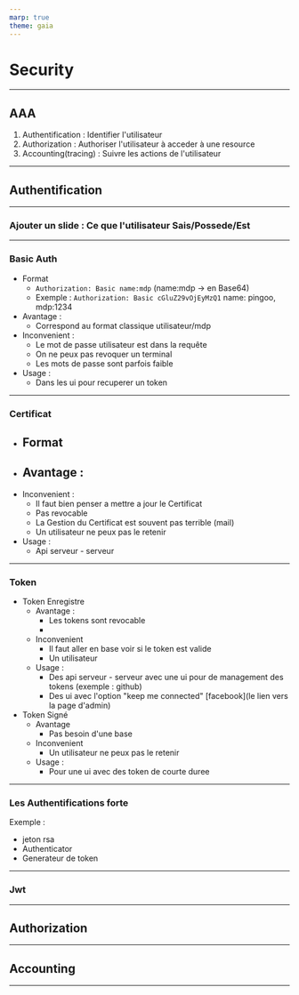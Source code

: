 ```yaml
---
marp: true
theme: gaia
--- 
```

# Security 
---
## AAA
 1. Authentification : Identifier l'utilisateur
 2. Authorization : Authoriser l'utilisateur à acceder à une resource 
 3. Accounting(tracing) : Suivre les actions de l'utilisateur 
---
## Authentification
---
### Ajouter un slide : Ce que l'utilisateur Sais/Possede/Est 
---
### Basic Auth
  - Format
     - `Authorization: Basic name:mdp` (name:mdp -> en Base64)
     - Exemple : `Authorization: Basic cGluZ29vOjEyMzQ1` name: pingoo, mdp:1234
  - Avantage :
    - Correspond au format classique utilisateur/mdp
  - Inconvenient : 
    - Le mot de passe utilisateur est dans la requête
    - On ne peux pas revoquer un terminal
    - Les mots de passe sont parfois faible
  - Usage :
    - Dans les ui pour recuperer un token
---
### Certificat
  - Format
    - 
  - Avantage :
    -
  - Inconvenient :
    - Il faut bien penser a mettre a jour le Certificat
    - Pas revocable
    - La Gestion du Certificat est souvent pas terrible (mail)
    - Un utilisateur ne peux pas le retenir
  - Usage :
    - Api serveur - serveur
---
### Token
  - Token Enregistre
    - Avantage :
      - Les tokens sont revocable
      - 
    - Inconvenient
      - Il faut aller en base voir si le token est valide 
      - Un utilisateur 
    - Usage :
      - Des api serveur - serveur avec une ui pour de management des tokens (exemple : github)
      - Des ui avec l'option "keep me connected" [facebook](le lien vers la page d'admin)
  - Token Signé
      - Avantage 
        - Pas besoin d'une base
      - Inconvenient
        - Un utilisateur ne peux pas le retenir
      - Usage :
        - Pour une ui avec des token de courte duree
---
### Les Authentifications forte
Exemple : 
   - jeton rsa 
   - Authenticator
   - Generateur de token
---
### Jwt

---
## Authorization
---
## Accounting 
---
